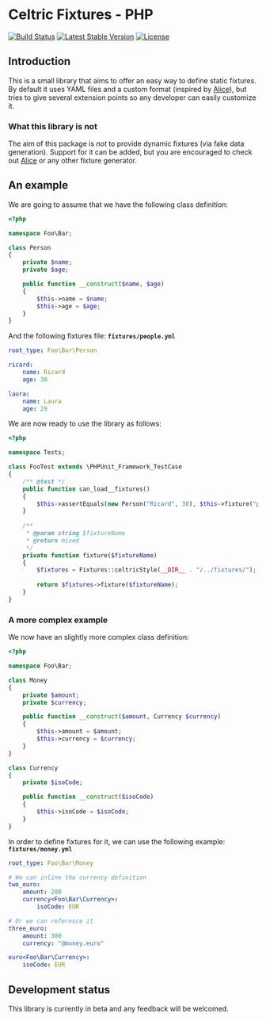 Celtric Fixtures - PHP
======================

[![Build Status](https://travis-ci.org/celtric/fixtures-php.svg?branch=master)](https://travis-ci.org/celtric/fixtures-php)
[![Latest Stable Version](https://poser.pugx.org/celtric/fixtures/v/stable)](https://packagist.org/packages/celtric/fixtures) 
[![License](https://poser.pugx.org/celtric/fixtures/license)](https://packagist.org/packages/celtric/fixtures) 

Introduction
------------

This is a small library that aims to offer an easy way to define static fixtures. By default it uses YAML files and a custom format (inspired by [Alice](https://github.com/nelmio/alice)), but tries to give several extension points so any developer can easily customize it.

### What this library is not

The aim of this package is *not* to provide dynamic fixtures (via fake data generation). Support for it can be added, but you are encouraged to check out [Alice](https://github.com/nelmio/alice) or any other fixture generator.

An example
----------

We are going to assume that we have the following class definition:

```php
<?php

namespace Foo\Bar;

class Person
{
    private $name;
    private $age;

    public function __construct($name, $age)
    {
        $this->name = $name;
        $this->age = $age;
    }
}
```

And the following fixtures file: **`fixtures/people.yml`**

```yaml
root_type: Foo\Bar\Person

ricard:
    name: Ricard
    age: 30

laura:
    name: Laura
    age: 29
```

We are now ready to use the library as follows:

```php
<?php

namespace Tests;

class FooTest extends \PHPUnit_Framework_TestCase
{
    /** @test */
    public function can_load__fixtures()
    {
        $this->assertEquals(new Person("Ricard", 30), $this->fixture("people.ricard"));
    }
    
    /**
     * @param string $fixtureName
     * @return mixed
     */
    private function fixture($fixtureName)
    {
        $fixtures = Fixtures::celtricStyle(__DIR__ . "/../fixtures/");
        
        return $fixtures->fixture($fixtureName);
    }
}
```

### A more complex example

We now have an slightly more complex class definition:

```php
<?php

namespace Foo\Bar;

class Money
{
    private $amount;
    private $currency;

    public function __construct($amount, Currency $currency)
    {
        $this->amount = $amount;
        $this->currency = $currency;
    }
}

class Currency
{
    private $isoCode;

    public function __construct($isoCode)
    {
        $this->isoCode = $isoCode;
    }
}
```

In order to define fixtures for it, we can use the following example: **`fixtures/money.yml`**


```yaml
root_type: Foo\Bar\Money

# We can inline the currency definition
two_euro:
    amount: 200
    currency<Foo\Bar\Currency>:
        isoCode: EUR

# Or we can reference it
three_euro:
    amount: 300
    currency: "@money.euro"

euro<Foo\Bar\Currency>:
    isoCode: EUR
```

Development status
------------------

This library is currently in beta and any feedback will be welcomed.
